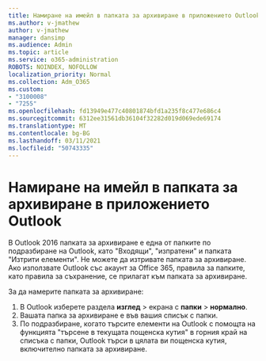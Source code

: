 ```yaml
---
title: Намиране на имейл в папката за архивиране в приложението Outlook
ms.author: v-jmathew
author: v-jmathew
manager: dansimp
ms.audience: Admin
ms.topic: article
ms.service: o365-administration
ROBOTS: NOINDEX, NOFOLLOW
localization_priority: Normal
ms.collection: Adm_O365
ms.custom:
- "3100008"
- "7255"
ms.openlocfilehash: fd13949e477c40801874bfd1a235f8c477e686c4
ms.sourcegitcommit: 6312ee31561db36104f32282d019d069ede69174
ms.translationtype: MT
ms.contentlocale: bg-BG
ms.lasthandoff: 03/11/2021
ms.locfileid: "50743335"
---
```

# <a name="find-email-in-archive-folder-in-outlook-app"></a>Намиране на имейл в папката за архивиране в приложението Outlook

В Outlook 2016 папката за архивиране е една от папките по подразбиране на Outlook, като "Входящи", "изпратени" и папката "Изтрити елементи". Не можете да изтривате папката за архивиране. Ако използвате Outlook със акаунт за Office 365, правила за папките, като правила за съхранение, се прилагат към папката за архивиране.

За да намерите папката за архивиране:

1. В Outlook изберете раздела **изглед** > екрана с **папки**  >  **нормално**.
2. Вашата папка за архивиране е във вашия списък с папки.
3. По подразбиране, когато търсите елементи на Outlook с помощта на функцията "търсене в текущата пощенска кутия" в горния край на списъка с папки, Outlook търси в цялата ви пощенска кутия, включително папката за архивиране.

